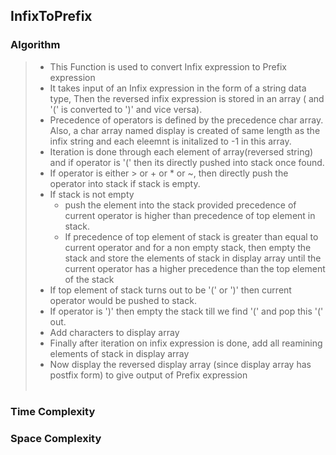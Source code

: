 ## InfixToPrefix

### Algorithm
>
> - This Function is used to convert Infix expression to Prefix expression
> - It takes input of an Infix expression in the form of a string data type, Then the reversed infix expression is stored in an array ( and '(' is converted to ')' and vice versa).
> -  Precedence of operators is defined by the precedence char array. Also, a char array named display is created of same length as the infix string and each eleemnt is initalized to -1 in this array.
> -  Iteration is done through each element of array(reversed string) and  if operator is '(' then its directly pushed into stack once found.
> - If operator is either > or + or * or ~, then directly push the operator into stack if stack is empty. 
> - If stack is not empty
>     - push the element into the stack provided precedence of current operator is higher than precedence of top element in stack.
>     -  If precedence of top element of stack is greater than equal to current operator and for a non empty  stack, then empty the stack and store the elements of stack in display array until the current operator has a higher precedence than the top element of the stack
> -  If top element of stack turns out to be '(' or ')' then current operator would be pushed to stack.
> - If operator is ')' then empty the stack till we find '(' and pop this '(' out.
> -  Add characters to display array
> -  Finally after iteration on infix expression is done, add all reamining elements of stack in display array
> -  Now display the reversed display array (since display array has postfix form) to give output of Prefix expression <br><br>

### Time Complexity
> 

### Space Complexity

>